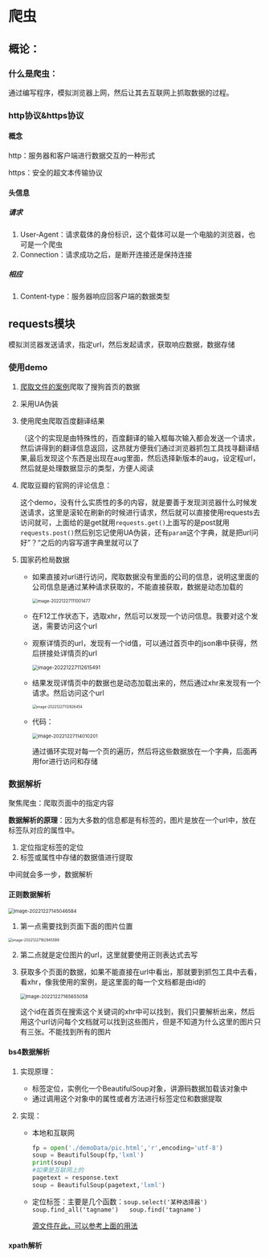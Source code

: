 # 爬虫

## 概论：

### 什么是爬虫：

通过编写程序，模拟浏览器上网，然后让其去互联网上抓取数据的过程。

### http协议&https协议

#### 概念

http：服务器和客户端进行数据交互的一种形式

https：安全的超文本传输协议

#### 头信息

##### 请求

1. User-Agent：请求载体的身份标识，这个载体可以是一个电脑的浏览器，也可是一个爬虫
2. Connection：请求成功之后，是断开连接还是保持连接

##### 相应

1. Content-type：服务器响应回客户端的数据类型

## requests模块

模拟浏览器发送请求，指定url，然后发起请求，获取响应数据，数据存储

### 使用demo

1. [爬取文件的案例](./demo_py/requests_test.py)爬取了搜狗首页的数据

2. 采用UA伪装

3. 使用爬虫爬取百度翻译结果

   （这个的实现是由特殊性的，百度翻译的输入框每次输入都会发送一个请求，然后讲得到的翻译信息返回，这昂就方便我们通过浏览器抓包工具找寻翻译结果,最后发现这个东西是出现在aug里面，然后选择新版本的aug，设定程url，然后就是处理数据显示的类型，方便人阅读

4. 爬取豆瓣的官网的评论信息：

   这个demo，没有什么实质性的多的内容，就是要善于发现浏览器什么时候发送请求，这里是滚轮在刷新的时候进行请求，然后就可以直接使用requests去访问就可，上面给的是get就用`requests.get()`上面写的是post就用`requests.post()`然后别忘记使用UA伪装，还有`param`这个字典，就是把url问好”？“之后的内容写道字典里就可以了

5. 国家药检局数据

   - 如果直接对url进行访问，爬取数据没有里面的公司的信息，说明这里面的公司信息是通过某种请求获取的，不能直接获取，数据是动态加载的

     <img src="C:\Users\夔whd\AppData\Roaming\Typora\typora-user-images\image-20221227111001477.png" alt="image-20221227111001477" style="zoom:60%;" />

   - 在F12工作状态下，选取xhr，然后可以发现一个访问信息。我要对这个发送，需要访问这个url

   - 观察详情页的url，发现有一个id值，可以通过首页中的json串中获得，然后拼接处详情页的url

     <img src="C:\Users\夔whd\AppData\Roaming\Typora\typora-user-images\image-20221227112615491.png" alt="image-20221227112615491" style="zoom:70%;" />

   - 结果发现详情页中的数据也是动态加载出来的，然后通过xhr来发现有一个请求。然后访问这个url

     <img src="C:\Users\夔whd\AppData\Roaming\Typora\typora-user-images\image-20221227112926454.png" alt="image-20221227112926454" style="zoom:50%;" />

   - 代码：

     <img src="C:\Users\夔whd\AppData\Roaming\Typora\typora-user-images\image-20221227114010201.png" alt="image-20221227114010201" style="zoom:67%;" />

     通过循环实现对每一个页的遍历，然后将这些数据放在一个字典，后面再用for进行访问和存储

### 数据解析

聚焦爬虫：爬取页面中的指定内容

**数据解析的原理**：因为大多数的信息都是有标签的，图片是放在一个url中，放在标签队对应的属性中。

1. 定位指定标签的定位
2. 标签或属性中存储的数据值进行提取

中间就会多一步，数据解析

#### 正则数据解析

<img src="C:\Users\夔whd\AppData\Roaming\Typora\typora-user-images\image-20221227145046584.png" alt="image-20221227145046584" style="zoom:67%;" />

1. 第一点需要找到页面下面的图片位置

<img src="C:\Users\夔whd\AppData\Roaming\Typora\typora-user-images\image-20221227162945599.png" alt="image-20221227162945599" style="zoom:50%;" />

2. 第二点就是定位图片的url，这里就要使用正则表达式去写

3. 获取多个页面的数据，如果不能直接在url中看出，那就要到抓包工具中去看，看xhr，像我使用的案例，是这里面的每一个文档都是由id的

   <img src="C:\Users\夔whd\AppData\Roaming\Typora\typora-user-images\image-20221227165655058.png" alt="image-20221227165655058" style="zoom:67%;" />

   这个id在首页在搜索这个关键词的xhr中可以找到，我们只要解析出来，然后用这个url访问每个文档就可以找到这些图片，但是不知道为什么这里的图片只有三张。不能找到所有的图片

#### bs4数据解析

1. 实现原理：

   - 标签定位，实例化一个BeautifulSoup对象，讲源码数据加载该对象中
   - 通过调用这个对象中的属性或者方法进行标签定位和数据提取

2. 实现：

   - 本地和互联网

     ```python
     fp = open('./demoData/pic.html','r',encoding='utf-8')
     soup = BeautifulSoup(fp,'lxml')
     print(soup)
     #如果是互联网上的
     pagetext = response.text
     soup = BeautifulSoup(pagetext,'lxml')
     ```

   - 定位标签：主要是几个函数：`soup.select('某种选择器')   soup.find_all('tagname')   soup.find('tagname')`

     [源文件在此，可以参考上面的用法](bs4数据解析\bs4_demo.py)

#### xpath解析